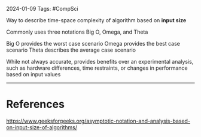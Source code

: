 2024-01-09
Tags: #CompSci 

Way to describe time-space complexity of algorithm based on **input size**

Commonly uses three notations Big O, Omega, and Theta

Big O provides the worst case scenario
Omega provides the best case scenario
Theta describes the average case scenario

While not always accurate, provides benefits over an experimental analysis, such as hardware differences, time restraints, or changes in performance based on input values



---
# References

https://www.geeksforgeeks.org/asymptotic-notation-and-analysis-based-on-input-size-of-algorithms/